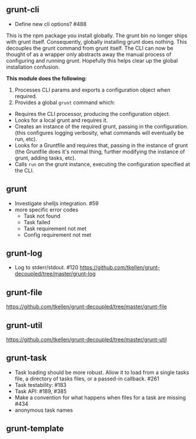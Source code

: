 ## grunt-cli
* Define new cli options? #488

This is the npm package you install globally.  The grunt bin no longer ships with grunt itself.  Consequently, globally installing grunt does nothing.  This decouples the grunt command from grunt itself.  The CLI can now be thought of as a wrapper only abstracts away the manual process of configuring and running grunt.  Hopefully this helps clear up the global installation confusion.

**This module does the following:**

1. Processes CLI params and exports a configuration object when required.
2. Provides a global `grunt` command which:
  - Requires the CLI processor, producing the configuration object.
  - Looks for a local grunt and requires it.
  - Creates an instance of the required grunt, passing in the configuration. (this configures logging verbosity, what commands will eventually be run, etc).
  - Looks for a Gruntfile and requires that, passing in the instance of grunt (the Gruntfile does it's normal thing, further modifying the instance of grunt, adding tasks, etc).
  - Calls `run` on the grunt instance, executing the configuration specified at the CLI.

## grunt
* Investigate shelljs integration. #59
* more specific error codes
  * Task not found
  * Task failed
  * Task requirement not met
  * Config requirement not met

## grunt-log
* Log to stderr/stdout. #120
https://github.com/tkellen/grunt-decoupled/tree/master/grunt-log

## grunt-file
https://github.com/tkellen/grunt-decoupled/tree/master/grunt-file

## grunt-util
https://github.com/tkellen/grunt-decoupled/tree/master/grunt-util

## grunt-task
* Task loading should be more robust.  Allow it to load from a single tasks file, a directory of tasks files, or a passed-in callback. #261
* Task testability: #183
* Task API: #189, #385
* Make a convention for what happens when files for a task are missing #434
* anonymous task names

## grunt-template